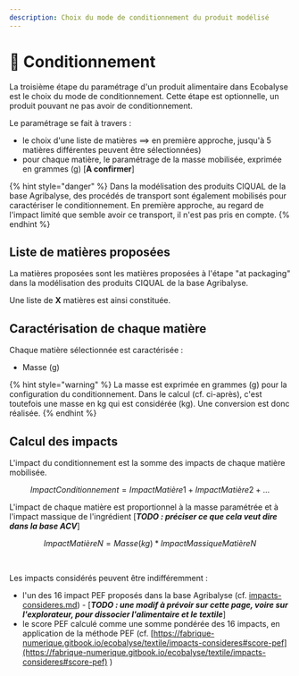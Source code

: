 ```yaml
---
description: Choix du mode de conditionnement du produit modélisé
---
```


# 🥫 Conditionnement

La troisième étape du paramétrage d'un produit alimentaire dans Ecobalyse est le choix du mode de conditionnement. Cette étape est optionnelle, un produit pouvant ne pas avoir de conditionnement.&#x20;

Le paramétrage se fait à travers :

* le choix d'une liste de matières ==> en première approche, jusqu'à 5 matières différentes peuvent être sélectionnées)
* pour chaque matière, le paramétrage de la masse mobilisée, exprimée en grammes (g) \[**A confirmer**]

{% hint style="danger" %}
Dans la modélisation des produits CIQUAL de la base Agribalyse, des procédés de transport sont également mobilisés pour caractériser le conditionnement. En première approche, au regard de l'impact limité que semble avoir ce transport, il n'est pas pris en compte.
{% endhint %}

## Liste de matières proposées

La matières proposées sont les matières proposées à l'étape "at packaging" dans la modélisation des produits CIQUAL de la base Agribalyse.

Une liste de **X** matières est ainsi constituée.

## Caractérisation de chaque matière

Chaque matière sélectionnée est caractérisée :&#x20;

* Masse (g)

{% hint style="warning" %}
La masse est exprimée en grammes (g) pour la configuration du conditionnement. Dans le calcul (cf. ci-après), c'est toutefois une masse en kg qui est considérée (kg). Une conversion est donc réalisée.
{% endhint %}

&#x20;

## Calcul des impacts

L'impact du conditionnement est la somme des impacts de chaque matière mobilisée.

$$
ImpactConditionnement = ImpactMatière1 + ImpactMatière 2 + ...
$$

​L'impact de chaque matière est proportionnel à la masse paramétrée et à l'impact massique de l'ingrédient \[_**TODO : préciser ce que cela veut dire dans la base ACV**_]

$$
ImpactMatièreN = Masse (kg) * ImpactMassiqueMatièreN
$$

​

Les impacts considérés peuvent être indifféremment :&#x20;

* l'un des 16 impact PEF proposés dans la base Agribalyse (cf. [impacts-consideres.md](../textile/impacts-consideres.md "mention")) - \[_**TODO : une modif à prévoir sur cette page, voire sur l'explorateur, pour dissocier l'alimentaire et le textile**_]
* le score PEF calculé comme une somme pondérée des 16 impacts, en application de la méthode PEF (cf. [https://fabrique-numerique.gitbook.io/ecobalyse/textile/impacts-consideres#score-pef](https://fabrique-numerique.gitbook.io/ecobalyse/textile/impacts-consideres#score-pef) )
